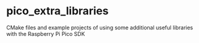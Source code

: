 # pico_extra_libraries
CMake files and example projects of using some additional useful libraries with the Raspberry Pi Pico SDK
